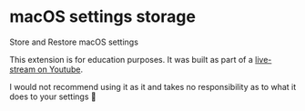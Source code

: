 # macOS settings storage

Store and Restore macOS settings

This extension is for education purposes. It was built as part of a [live-stream on Youtube](https://www.youtube.com/watch?v=YPGU-pB5JgY).

I would not recommend using it as it and takes no responsibility as to what it does to your settings :grimacing:
